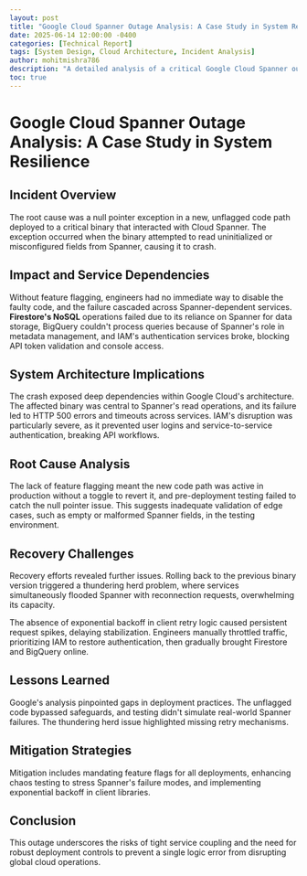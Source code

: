```yaml
---
layout: post
title: "Google Cloud Spanner Outage Analysis: A Case Study in System Resilience"
date: 2025-06-14 12:00:00 -0400
categories: [Technical Report]
tags: [System Design, Cloud Architecture, Incident Analysis]
author: mohitmishra786
description: "A detailed analysis of a critical Google Cloud Spanner outage, examining the root causes, impact, and lessons learned about system resilience and deployment practices in large-scale distributed systems."
toc: true
---
```


# Google Cloud Spanner Outage Analysis: A Case Study in System Resilience

## Incident Overview

The root cause was a null pointer exception in a new, unflagged code path deployed to a critical binary that interacted with Cloud Spanner. The exception occurred when the binary attempted to read uninitialized or misconfigured fields from Spanner, causing it to crash.

## Impact and Service Dependencies

Without feature flagging, engineers had no immediate way to disable the faulty code, and the failure cascaded across Spanner-dependent services. **Firestore's NoSQL** operations failed due to its reliance on Spanner for data storage, BigQuery couldn't process queries because of Spanner's role in metadata management, and IAM's authentication services broke, blocking API token validation and console access.

## System Architecture Implications

The crash exposed deep dependencies within Google Cloud's architecture. The affected binary was central to Spanner's read operations, and its failure led to HTTP 500 errors and timeouts across services. IAM's disruption was particularly severe, as it prevented user logins and service-to-service authentication, breaking API workflows.

## Root Cause Analysis

The lack of feature flagging meant the new code path was active in production without a toggle to revert it, and pre-deployment testing failed to catch the null pointer issue. This suggests inadequate validation of edge cases, such as empty or malformed Spanner fields, in the testing environment.

## Recovery Challenges

Recovery efforts revealed further issues. Rolling back to the previous binary version triggered a thundering herd problem, where services simultaneously flooded Spanner with reconnection requests, overwhelming its capacity.

The absence of exponential backoff in client retry logic caused persistent request spikes, delaying stabilization. Engineers manually throttled traffic, prioritizing IAM to restore authentication, then gradually brought Firestore and BigQuery online.

## Lessons Learned

Google's analysis pinpointed gaps in deployment practices. The unflagged code bypassed safeguards, and testing didn't simulate real-world Spanner failures. The thundering herd issue highlighted missing retry mechanisms.

## Mitigation Strategies

Mitigation includes mandating feature flags for all deployments, enhancing chaos testing to stress Spanner's failure modes, and implementing exponential backoff in client libraries.

## Conclusion

This outage underscores the risks of tight service coupling and the need for robust deployment controls to prevent a single logic error from disrupting global cloud operations. 